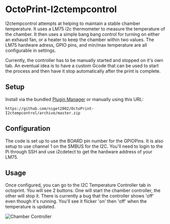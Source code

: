 # OctoPrint-I2ctempcontrol

I2ctempcontrol attempts at helping to maintain a stable chamber temperature. It uses a LM75 i2c thermometer to measure the temperature of the chamber. It then uses a simple bang bang control for turning on either an exhaust fan, or a heater to keep the chamber within two values. The LM75 hardware adress, GPIO pins, and min/max temperature are all configurable in settings.

Currently, the controller has to be manually started and stopped on it's own tab. An eventual idea is to have a custom Gcode that can be used to start the process and then have it stop automatically after the print is complete.

## Setup

Install via the bundled [Plugin Manager](https://docs.octoprint.org/en/master/bundledplugins/pluginmanager.html)
or manually using this URL:

    https://github.com/niget2002/OctoPrint-I2ctempcontrol/archive/master.zip

## Configuration

The code is set up to use the BOARD pin number for the GPIOPins. It is also setup to use channel 1 on the SMBUS for the I2C. You'll need to login to the Pi through SSH and use i2cdetect to get the hardware address of your LM75.

## Usage

Once configured, you can go to the I2C Temperature Controller tab in octoprint. You will see 2 buttons. One will start the chamber controller, the other will stop it. There is currently a bug that the controller shows 'off' even though it's running. You'll see it flicker 'on' then 'off' when the temperature is updated.

![Chamber Controller](https://github.com/niget2002/Octoprint-I2cTempControl/images/ChamberController.png)